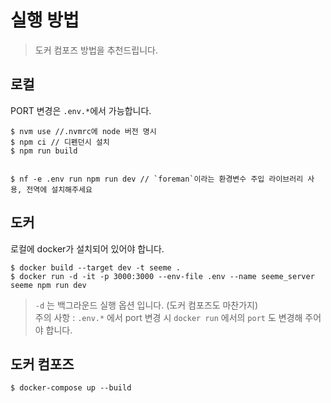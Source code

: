 # 실행 방법

> 도커 컴포즈 방법을 추천드립니다.

## 로컬

PORT 변경은 `.env.*`에서 가능합니다.

```
$ nvm use //.nvmrc에 node 버전 명시
$ npm ci // 디펜던시 설치
$ npm run build


$ nf -e .env run npm run dev // `foreman`이라는 환경변수 주입 라이브러리 사용, 전역에 설치해주세요
```

## 도커

로컬에 docker가 설치되어 있어야 합니다.

```
$ docker build --target dev -t seeme .
$ docker run -d -it -p 3000:3000 --env-file .env --name seeme_server seeme npm run dev
```

> `-d` 는 백그라운드 실행 옵션 입니다. (도커 컴포즈도 마찬가지)  
> 주의 사항 : `.env.*` 에서 port 변경 시 `docker run` 에서의 `port` 도 변경해 주어야 합니다.

## 도커 컴포즈

```
$ docker-compose up --build
```
